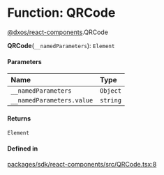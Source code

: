 # Function: QRCode

[@dxos/react-components](../modules/dxos_react_components.md).QRCode

**QRCode**(`__namedParameters`): `Element`

#### Parameters

| Name | Type |
| :------ | :------ |
| `__namedParameters` | `Object` |
| `__namedParameters.value` | `string` |

#### Returns

`Element`

#### Defined in

[packages/sdk/react-components/src/QRCode.tsx:8](https://github.com/dxos/dxos/blob/db8188dae/packages/sdk/react-components/src/QRCode.tsx#L8)
